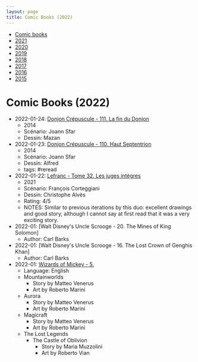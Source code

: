 ```yaml
---
layout: page
title: Comic Books (2022)
---
```


- [Comic books](../comic-books/)
- [2021](../comic-books-2021/)
- [2020](../comic-books-2020/)
- [2019](../comic-books-2019/)
- [2018](../comic-books-2018/)
- [2017](../comic-books-2017/)
- [2016](../comic-books-2016/)
- [2015](../comic-books-2015/)

# Comic Books (2022)

- 2022-01-24: [Donjon Crépuscule - 111. La fin du Donjon](https://www.bedetheque.com/BD-Donjon-Crepuscule-Tome-111-La-fin-du-Donjon-212137.html)
    - 2014
    - Scénario: Joann Sfar
    - Dessin: Mazan
- 2022-01-23: [Donjon Crépuscule - 110. Haut Septentrion](https://www.bedetheque.com/BD-Donjon-Crepuscule-Tome-110-Haut-Septentrion-212136.html)
    - 2014
    - Scénario: Joann Sfar
    - Dessin: Alfred
    - tags: #reread
- 2022-01-22: [Lefranc - Tome 32. Les juges intègres](https://www.bedetheque.com/BD-Lefranc-Tome-32-Les-juges-integres-435974.html)
    - 2021
    - Scénario: François Corteggiani
    - Dessin: Christophe Alvès
    - Rating: 4/5
    - NOTES: Similar to previous iterations by this duo: excellent drawings and good story, although I cannot say at first read that it was a very exciting story.
- 2022-01: [Walt Disney's Uncle Scrooge - 20. The Mines of King Solomon]
    - Author: Carl Barks
- 2022-01: [Walt Disney's Uncle Scrooge - 16. The Lost Crown of Genghis Khan]
    - Author: Carl Barks
- 2022-01: [Wizards of Mickey - 5.](https://en.wikipedia.org/wiki/Wizards_of_Mickey)
    - Language: English
    - Mountainworlds
        - Story by Matteo Venerus
        - Art by Roberto Marini
    - Aurora
        - Story by Matteo Venerus
        - Art by Roberto Marini
    - Magicraft
        - Story by Matteo Venerus
        - Art by Roberto Marini
    - The Lost Legends
        - The Castle of Oblivion
            - Story by Maria Muzzolini
            - Art by Roberto Vian

